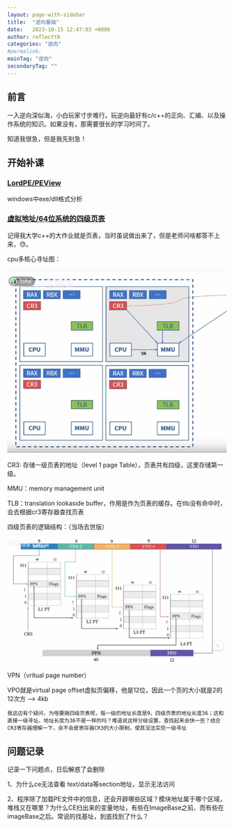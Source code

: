 ```yaml
---
layout: page-with-sidebar
title:  "逆向基础"
date:   2023-10-15 12:47:03 +0800
author: reflectt6
categories: "逆向"
#permalink: 
mainTag: "逆向"
secondaryTag: ""
---
```


## 前言

一入逆向深似海，小白玩家寸步难行。玩逆向最好有c/c++的正向、汇编、以及操作系统的知识。如果没有，那需要很长的学习时间了。

知道我很急，但是我先别急！



## 开始补课

### [LordPE/PEView](LordPE/PEView)

windows中exe/dll格式分析

### [虚拟地址/64位系统的四级页表](https://www.bilibili.com/video/BV1cT411F7f4/?spm_id_from=333.337.search-card.all.click&vd_source=071e91b448cc575bb2206174edc54928)

记得我大学c++的大作业就是页表，当时虽说做出来了，但是老师问啥都答不上来，😓。

cpu多核心寻址图：

![image-20231015140113868](/assets/images/2023-10-15-逆向基础/image-20231015140113868.png)

CR3: 存储一级页表的地址（level 1 page Table），页表共有四级，这里存储第一级。

MMU：memory management unit

TLB：translation lookaside buffer，作用是作为页表的缓存。在tlb没有命中时，会去根据cr3寄存器查找页表

四级页表的逻辑结构：（当场去世版）

![image-20231015134741547](/assets/images/2023-10-15-逆向基础/image-20231015134741547.png)

VPN（vritual page number）

VPO就是virtual page offset虚拟页偏移，他是12位，因此一个页的大小就是2的12次方 --> 4kb

`我这边有个疑问，为啥要搞四级页表呢，每一级的地址长度是9，四级页表的地址长度36；这和直接一级寻址，地址长度为36不是一样的吗？难道说这样分级设置，查找起来会快一些？结合CR3寄存器理解一下，会不会是寄存器CR3的大小限制，使其没法实现一级寻址`





## 问题记录

记录一下问题点，日后解惑了会删除

1、为什么ce无法查看 text/data等section地址，显示无法访问

2、程序除了加载PE文件中的信息，还会开辟哪些区域？模块地址属于哪个区域，堆栈又在哪里？为什么CE扫出来的变量地址，有些在ImageBase之前、而有些在imageBase之后。常说的找基址，到底找到了什么？

